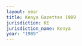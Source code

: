 ```yaml
---
layout: year
title: Kenya Gazettes 1989
jurisdiction: KE
jurisdiction_name: Kenya
year: "1989"
---
```

